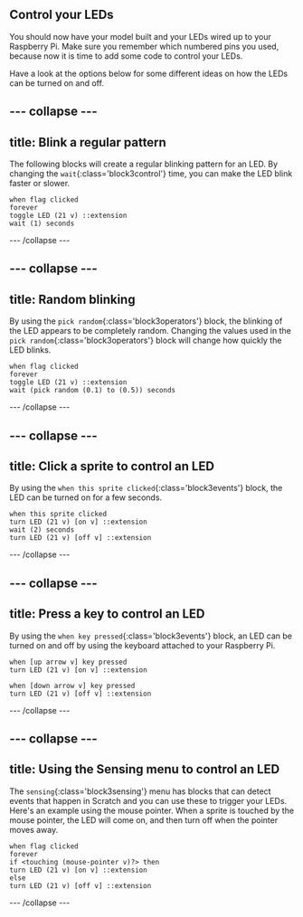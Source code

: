 ## Control your LEDs

You should now have your model built and your LEDs wired up to your Raspberry Pi. Make sure you remember which numbered pins you used, because now it is time to add some code to control your LEDs.

Have a look at the options below for some different ideas on how the LEDs can be turned on and off.

--- collapse ---
---
title: Blink a regular pattern
---

The following blocks will create a regular blinking pattern for an LED. By changing the `wait`{:class='block3control'} time, you can make the LED blink faster or slower.

```blocks3
when flag clicked
forever
toggle LED (21 v) ::extension
wait (1) seconds
```

--- /collapse ---

--- collapse ---
---
title: Random blinking
---

By using the `pick random`{:class='block3operators'} block, the blinking of the LED appears to be completely random. Changing the values used in the `pick random`{:class='block3operators'} block will change how quickly the LED blinks.

```blocks3
when flag clicked
forever
toggle LED (21 v) ::extension
wait (pick random (0.1) to (0.5)) seconds
```

--- /collapse ---

--- collapse ---
---
title: Click a sprite to control an LED
---

By using the `when this sprite clicked`{:class='block3events'} block, the LED can be turned on for a few seconds.

```blocks3
when this sprite clicked
turn LED (21 v) [on v] ::extension
wait (2) seconds
turn LED (21 v) [off v] ::extension
```

--- /collapse ---

--- collapse ---
---
title: Press a key to control an LED
---

By using the `when key pressed`{:class='block3events'} block, an LED can be turned on and off by using the keyboard attached to your Raspberry Pi.

```blocks3
when [up arrow v] key pressed
turn LED (21 v) [on v] ::extension

when [down arrow v] key pressed
turn LED (21 v) [off v] ::extension
```

--- /collapse ---

--- collapse ---
---
title: Using the Sensing menu to control an LED
---

The `sensing`{:class='block3sensing'} menu has blocks that can detect events that happen in Scratch and you can use these to trigger your LEDs. Here's an example using the mouse pointer. When a sprite is touched by the mouse pointer, the LED will come on, and then turn off when the pointer moves away.

```blocks3
when flag clicked
forever
if <touching (mouse-pointer v)?> then
turn LED (21 v) [on v] ::extension
else
turn LED (21 v) [off v] ::extension
```



--- /collapse ---
